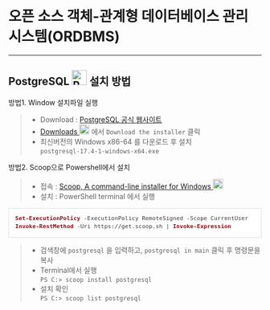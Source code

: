 ﻿# 오픈 소스 객체-관계형 데이터베이스 관리 시스템(ORDBMS)
---

## PostgreSQL <img src="https://www.postgresql.org/media/img/about/press/elephant.png" alt="PostgreSQL Elephant Logo" width="30" height="30"> 설치 방법

방법1. Window 설치파일 실행
> - Download : <a href="">PostgreSQL 공식 웹사이트 </a>
> - <a href="https://www.postgresql.org/download/windows/">Downloads <img src="https://www.postgresql.org/media/img/windows.svg" alt="Windows Logo" width="20" height="20"></a> 에서 `Download the installer` 클릭
> - 최신버전의 Windows x86-64 를 다운로드 후 설치 <br/> 
> ```postgresql-17.4-1-windows-x64.exe```

방법2. Scoop으로 Powershell에서 설치
> - 접속 : <a href="https://scoop.sh/">Scoop, A command-line installer for Windows <img alt="" src="https://avatars.githubusercontent.com/u/16618068?s=30" width="20" height="20"> </a>
> - 설치 : PowerShell terminal 에서 실행
> 
<pre style="color: rgb(57, 58, 52); font-family: Consolas, &quot;Bitstream Vera Sans Mono&quot;, &quot;Courier New&quot;, Courier, monospace; direction: ltr; text-align: left; white-space: pre; word-spacing: normal; word-break: normal; font-size: 0.9em; line-height: 1.4; tab-size: 4; hyphens: none; padding: 1em; margin: 0px; overflow: auto; border: 1px solid rgb(221, 221, 221); background-color: white;"><code style="line-height: 1.4; font-size: 0.9em; margin: 0px; white-space: pre;"><span class="token" style="color: rgb(154, 5, 15); font-weight: bold;">Set-ExecutionPolicy</span><span> </span><span class="token" style="color: rgb(57, 58, 52);">-</span><span>ExecutionPolicy RemoteSigned </span><span class="token" style="color: rgb(57, 58, 52);">-</span><span>Scope CurrentUser
</span><span></span><span class="token" style="color: rgb(154, 5, 15); font-weight: bold;">Invoke-RestMethod</span><span> </span><span class="token" style="color: rgb(57, 58, 52);">-</span><span>Uri https:</span><span class="token" style="color: rgb(57, 58, 52);">/</span><span class="token" style="color: rgb(57, 58, 52);">/</span><span>get</span><span class="token" style="color: rgb(57, 58, 52);">.</span><span>scoop</span><span class="token" style="color: rgb(57, 58, 52);">.</span><span>sh </span><span class="token" style="color: rgb(57, 58, 52);">|</span><span> </span><span class="token" style="color: rgb(154, 5, 15); font-weight: bold;">Invoke-Expression</span></code></pre>
> 
> <!--  ``` > Set-ExecutionPolicy -ExecutionPolicy RemoteSigned -Scope CurrentUser > Invoke-RestMethod -Uri https://get.scoop.sh | Invoke-Expression ``` > -->
> - 검색창에 `postgresql` 을 입력하고, `postgresql in main` 클릭 후 명령문을 복사
> - Terminal에서 실행 <br/>
> `PS C:> scoop install postgresql`
> - 설치 확인 <br/>
> `PS C:> scoop list postgresql`
